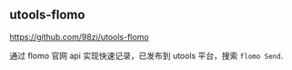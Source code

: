 ## utools-flomo

https://github.com/98zi/utools-flomo

通过 flomo 官网 api 实现快速记录，已发布到 utools 平台，搜索 `flomo Send`.
